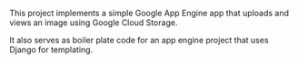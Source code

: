 This project implements a simple Google App Engine app that uploads and views an image using Google Cloud Storage.

It also serves as boiler plate code for an app engine project that uses Django for templating.
